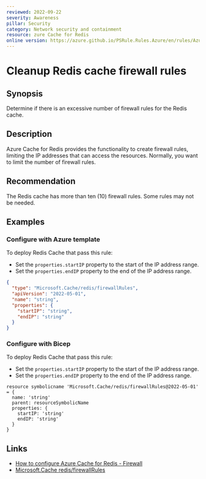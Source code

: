 ```yaml
---
reviewed: 2022-09-22
severity: Awareness
pillar: Security
category: Network security and containment
resource: zure Cache for Redis
online version: https://azure.github.io/PSRule.Rules.Azure/en/rules/Azure.Redis.FirewallRuleCount/
---
```


# Cleanup Redis cache firewall rules

## Synopsis

Determine if there is an excessive number of firewall rules for the Redis cache.

## Description

Azure Cache for Redis provides the functionality to create firewall rules, limiting the IP addresses that can access the resources. Normally, you want to limit the number of firewall rules.

## Recommendation

The Redis cache has more than ten (10) firewall rules. Some rules may not be needed.

## Examples

### Configure with Azure template

To deploy Redis Cache that pass this rule:

- Set the `properties.startIP` property to the start of the IP address range.
- Set the `properties.endIP` property to the end of the IP address range.

```json
{
  "type": "Microsoft.Cache/redis/firewallRules",
  "apiVersion": "2022-05-01",
  "name": "string",
  "properties": {
    "startIP": "string",
    "endIP": "string"
  }
}
```

### Configure with Bicep

To deploy Redis Cache that pass this rule:

- Set the `properties.startIP` property to the start of the IP address range.
- Set the `properties.endIP` property to the end of the IP address range.

```
resource symbolicname 'Microsoft.Cache/redis/firewallRules@2022-05-01' = {
  name: 'string'
  parent: resourceSymbolicName
  properties: {
    startIP: 'string'
    endIP: 'string'
  }
}
```

## Links

- [How to configure Azure Cache for Redis - Firewall](https://docs.microsoft.com/azure/azure-cache-for-redis/cache-configure#default-redis-server-configuration#firewall)
- [Microsoft.Cache redis/firewallRules](https://docs.microsoft.com/azure/templates/microsoft.cache/2022-05-01/redis/firewallrules)

```

```
